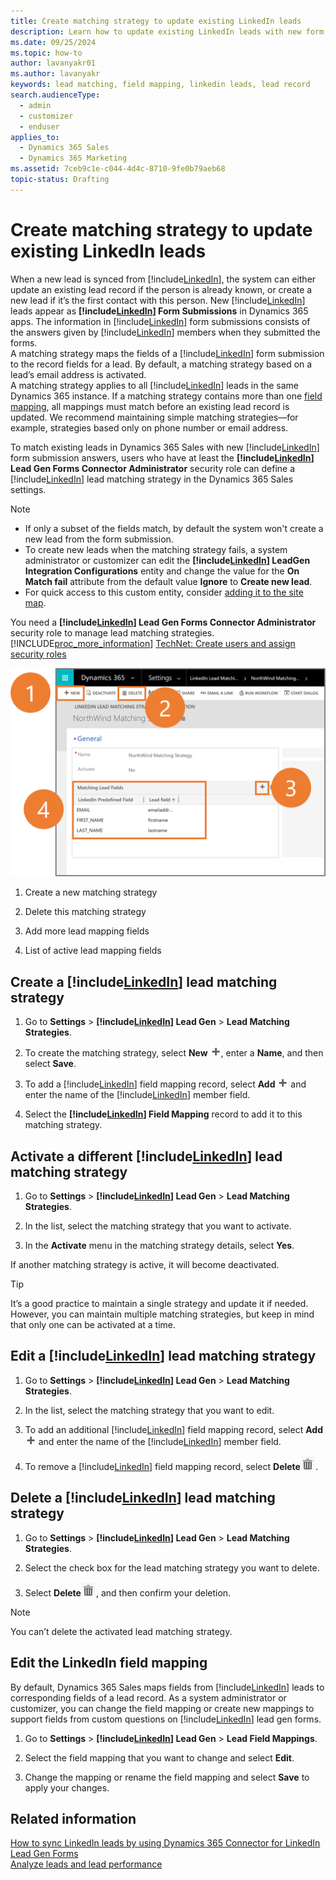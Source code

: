 ```yaml
---
title: Create matching strategy to update existing LinkedIn leads
description: Learn how to update existing LinkedIn leads with new form submission answers by creating, activating, editing, or deleting a lead matching strategy.
ms.date: 09/25/2024
ms.topic: how-to
author: lavanyakr01
ms.author: lavanyakr
keywords: lead matching, field mapping, linkedin leads, lead record
search.audienceType: 
  - admin
  - customizer
  - enduser
applies_to: 
  - Dynamics 365 Sales
  - Dynamics 365 Marketing
ms.assetid: 7ceb9c1e-c044-4d4c-8710-9fe0b79aeb68
topic-status: Drafting
---
```


# Create matching strategy to update existing LinkedIn leads

When a new lead is synced from [!include[LinkedIn](../includes/pn-linkedin.md)], the system can either update an existing lead record if the person is already known, or create a new lead if it’s the first contact with this person. New [!include[LinkedIn](../includes/pn-linkedin.md)] leads appear as **[!include[LinkedIn](../includes/pn-linkedin.md)] Form Submissions** in Dynamics 365 apps. The information in [!include[LinkedIn](../includes/pn-linkedin.md)] form submissions consists of the answers given by [!include[LinkedIn](../includes/pn-linkedin.md)] members when they submitted the forms.  
A matching strategy maps the fields of a [!include[LinkedIn](../includes/pn-linkedin.md)] form submission to the record fields for a lead. By default, a matching strategy based on a lead’s email address is activated.  
A matching strategy applies to all [!include[LinkedIn](../includes/pn-linkedin.md)] leads in the same Dynamics 365 instance. If a matching strategy contains more than one [field mapping](configure-matching-strategy.md#edit-the-linkedin-field-mapping), all mappings must match before an existing lead record is updated. We recommend maintaining simple matching strategies&mdash;for example, strategies based only on phone number or email address.  

To match existing leads in Dynamics 365 Sales with new [!include[LinkedIn](../includes/pn-linkedin.md)] form submission answers, users who have at least the **[!include[LinkedIn](../includes/pn-linkedin.md)] Lead Gen Forms Connector Administrator** security role can define a [!include[LinkedIn](../includes/pn-linkedin.md)] lead matching strategy in the Dynamics 365 Sales settings.

> [!NOTE]
> - If only a subset of the fields match, by default the system won't create a new lead from the form submission.  
> - To create new leads when the matching strategy fails, a system administrator or customizer can edit the **[!include[LinkedIn](../includes/pn-linkedin.md)] LeadGen Integration Configurations** entity and change the value for the **On Match fail** attribute from the default value **Ignore** to **Create new lead**. 
> - For quick access to this custom entity, consider [adding it to the site map](../customerengagement/on-premises/customize/create-site-map-app.md).

You need a **[!include[LinkedIn](../includes/pn-linkedin.md)] Lead Gen Forms Connector Administrator** security role to manage lead matching strategies.  
[!INCLUDE[proc_more_information](../includes/proc-more-information.md)] [TechNet: Create users and assign security roles](/power-platform/admin/create-users-assign-online-security-roles)

![Manage lead matching strategies.](media/Manage-lead-matching-strategies.png "Manage lead matching strategies")

1. Create a new matching strategy

2. Delete this matching strategy

3. Add more lead mapping fields

4. List of active lead mapping fields

## Create a [!include[LinkedIn](../includes/pn-linkedin.md)] lead matching strategy

1. Go to **Settings** > **[!include[LinkedIn](../includes/pn-linkedin.md)] Lead Gen** > **Lead Matching Strategies**.

2. To create the matching strategy, select **New** ![New.](media/Add-icon.png "New"), enter a **Name**, and then select **Save**.

3. To add a [!include[LinkedIn](../includes/pn-linkedin.md)] field mapping record, select **Add** ![Add](media/Add-icon.png "Add") and enter the name of the [!include[LinkedIn](../includes/pn-linkedin.md)] member field.

4. Select the **[!include[LinkedIn](../includes/pn-linkedin.md)] Field Mapping** record to add it to this matching strategy.

## Activate a different [!include[LinkedIn](../includes/pn-linkedin.md)] lead matching strategy

1. Go to **Settings** > **[!include[LinkedIn](../includes/pn-linkedin.md)] Lead Gen** > **Lead Matching Strategies**.

2. In the list, select the matching strategy that you want to activate.

3. In the **Activate** menu in the matching strategy details, select **Yes**.

If another matching strategy is active, it will become deactivated.

> [!TIP]
> It’s a good practice to maintain a single strategy and update it if needed. However, you can maintain multiple matching strategies, but keep in mind that only one can be activated at a time.

## Edit a [!include[LinkedIn](../includes/pn-linkedin.md)] lead matching strategy

1. Go to **Settings** > **[!include[LinkedIn](../includes/pn-linkedin.md)] Lead Gen** > **Lead Matching Strategies**.

2. In the list, select the matching strategy that you want to edit.

3. To add an additional [!include[LinkedIn](../includes/pn-linkedin.md)] field mapping record, select **Add** ![Add](media/Add-icon.png "Add") and enter the name of the [!include[LinkedIn](../includes/pn-linkedin.md)] member field.

4. To remove a [!include[LinkedIn](../includes/pn-linkedin.md)] field mapping record, select **Delete**![Delete.](media/Delete-icon.png "Delete").

## Delete a [!include[LinkedIn](../includes/pn-linkedin.md)] lead matching strategy

1. Go to **Settings** > **[!include[LinkedIn](../includes/pn-linkedin.md)] Lead Gen** > **Lead Matching Strategies**.

2. Select the check box for the lead matching strategy you want to delete.

3. Select **Delete**![Delete.](media/Delete-icon.png "Delete"), and then confirm your deletion.

> [!NOTE]
> You can’t delete the activated lead matching strategy.

## Edit the LinkedIn field mapping

By default, Dynamics 365 Sales maps fields from [!include[LinkedIn](../includes/pn-linkedin.md)] leads to corresponding fields of a lead record. As a system administrator or customizer, you can change the field mapping or create new mappings to support fields from custom questions on [!include[LinkedIn](../includes/pn-linkedin.md)] lead gen forms. 

1. Go to **Settings** > **[!include[LinkedIn](../includes/pn-linkedin.md)] Lead Gen** > **Lead Field Mappings**.

2. Select the field mapping that you want to change and select **Edit**.

3. Change the mapping or rename the field mapping and select **Save** to apply your changes.

## Related information

[How to sync LinkedIn leads by using Dynamics 365 Connector for LinkedIn Lead Gen Forms](sync-linkedin-leads.md)  
[Analyze leads and lead performance](review-leads.md)

